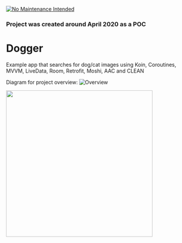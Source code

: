 [![No Maintenance Intended](http://unmaintained.tech/badge.svg)](http://unmaintained.tech/)

### Project was created around April 2020 as a POC

# Dogger
Example app that searches for dog/cat images using Koin, Coroutines, MVVM, LiveData, Room, Retrofit, Moshi, AAC and CLEAN

Diagram for project overview:
![Overview](https://i.imgur.com/RpC5oLH.png)

<img src="/2020-04-21 16.22.50.gif?raw=true" width="400px">
